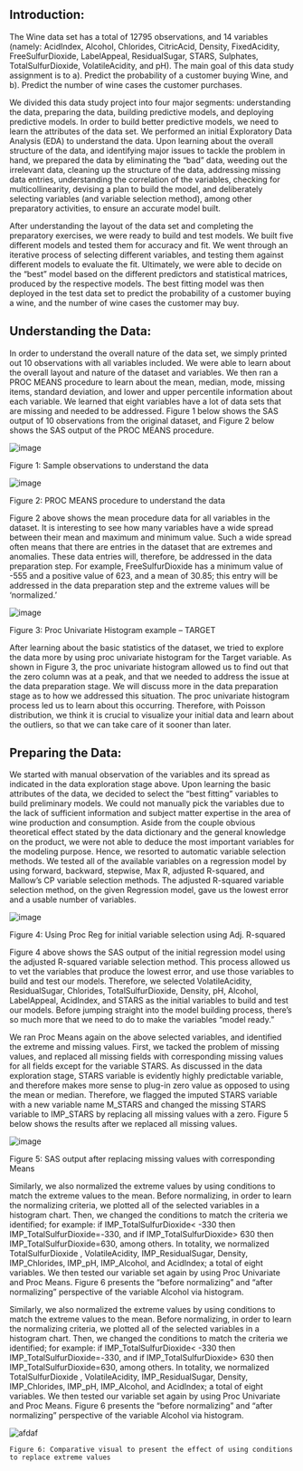 ## Introduction:

The Wine data set has a total of 12795 observations, and 14 variables (namely: AcidIndex, Alcohol, Chlorides, CitricAcid, Density, FixedAcidity, FreeSulfurDioxide, LabelAppeal, ResidualSugar, STARS, Sulphates, TotalSulfurDioxide, VolatileAcidity, and pH). The main goal of this data study assignment is to a). Predict the probability of a customer buying Wine, and b). Predict the number of wine cases the customer purchases.

We divided this data study project into four major segments: understanding the data, preparing the data, building predictive models, and deploying predictive models. In order to build better predictive models, we need to learn the attributes of the data set. We performed an initial Exploratory Data Analysis (EDA) to understand the data. Upon learning about the overall structure of the data, and identifying major issues to tackle the problem in hand, we prepared the data by eliminating the “bad” data, weeding out the irrelevant data, cleaning up the structure of the data, addressing missing data entries, understanding the correlation of the variables, checking for multicollinearity, devising a plan to build the model, and deliberately selecting variables (and variable selection method), among other preparatory activities, to ensure an accurate model built.

After understanding the layout of the data set and completing the preparatory exercises, we were ready to build and test models. We built five different models and tested them for accuracy and fit. We went through an iterative process of selecting different variables, and testing them against different models to evaluate the fit. Ultimately, we were able to decide on the “best” model based on the different predictors and statistical matrices, produced by the respective models. The best fitting model was then deployed in the test data set to predict the probability of a customer buying a wine, and the number of wine cases the customer may buy.



## Understanding the Data:

In order to understand the overall nature of the data set, we simply printed out 10 observations with all variables included. We were able to learn about the overall layout and nature of the dataset and variables. We then ran a PROC MEANS procedure to learn about the mean, median, mode, missing items, standard deviation, and lower and upper percentile information about each variable. We learned that eight variables have a lot of data sets that are missing and needed to be addressed. Figure 1 below shows the SAS output of 10 observations from the original dataset, and Figure 2 below shows the SAS output of the PROC MEANS procedure.

![image](https://cloud.githubusercontent.com/assets/26909910/25592872/63bbc738-2e88-11e7-94c0-7df1ba9a7254.png)

   Figure 1: Sample observations to understand the data	
   
![image](https://cloud.githubusercontent.com/assets/26909910/25592876/66a1d276-2e88-11e7-820c-dec575d7a408.png)

   Figure 2: PROC MEANS procedure to understand the data	
   
Figure 2 above shows the mean procedure data for all variables in the dataset. It is interesting to see how many variables have a wide spread between their mean and maximum and minimum value. Such a wide spread often means that there are entries in the dataset that are extremes and anomalies. These data entries will, therefore, be addressed in the data preparation step. For example, FreeSulfurDioxide has a minimum value of -555 and a positive value of 623, and a mean of 30.85; this entry will be addressed in the data preparation step and the extreme values will be ‘normalized.’

![image](https://cloud.githubusercontent.com/assets/26909910/25592918/9e299ff8-2e88-11e7-8f99-6b5a0b75c39a.png)

  Figure 3: Proc Univariate Histogram example – TARGET


After learning about the basic statistics of the dataset, we tried to explore the data more by using proc univariate histogram for the Target variable. As shown in Figure 3, the proc univariate histogram allowed us to find out that the zero column was at a peak, and that we needed to address the issue at the data preparation stage. We will discuss more in the data preparation stage as to how we addressed this situation. The proc univariate histogram process led us to learn about this occurring. Therefore, with Poisson distribution, we think it is crucial to visualize your initial data and learn about the outliers, so that we can take care of it sooner than later.

## Preparing the Data:

We started with manual observation of the variables and its spread as indicated in the data exploration stage above. Upon learning the basic attributes of the data, we decided to select the “best fitting” variables to build preliminary models. We could not manually pick the variables due to the lack of sufficient information and subject matter expertise in the area of wine production and consumption. Aside from the couple obvious theoretical effect stated by the data dictionary and the general knowledge on the product, we were not able to deduce the most important variables for the modeling purpose. Hence, we resorted to automatic variable selection methods. We tested all of the available variables on a regression model by using forward, backward, stepwise, Max R, adjusted R-squared, and Mallow’s CP variable selection methods. The adjusted R-squared variable selection method, on the given Regression model, gave us the lowest error and a usable number of variables.

![image](https://cloud.githubusercontent.com/assets/26909910/25592968/d71ec950-2e88-11e7-9b85-ac1d1a006fe7.png)

   Figure 4: Using Proc Reg for initial variable selection using Adj. R-squared	
   
Figure 4 above shows the SAS output of the initial regression model using the adjusted R-squared variable selection method. This process allowed us to vet the variables that produce the lowest error, and use those variables to build and test our models. Therefore, we selected VolatileAcidity, ResidualSugar, Chlorides, TotalSulfurDioxide, Density, pH, Alcohol, LabelAppeal, AcidIndex, and STARS as the initial variables to build and test our models. Before jumping straight into the model building process, there’s so much more that we need to do to make the variables “model ready.”

We ran Proc Means again on the above selected variables, and identified the extreme and missing values. First, we tacked the problem of missing values, and replaced all missing fields with corresponding missing values for all fields except for the variable STARS. As discussed in the data exploration stage, STARS variable is evidently highly predictable variable, and therefore makes more sense to plug-in zero value as opposed to using the mean or median. Therefore, we flagged the imputed STARS variable with a new variable name M_STARS and changed the missing STARS variable to IMP_STARS by replacing all missing values with a zero. Figure 5 below shows the results after we replaced all missing values.

![image](https://cloud.githubusercontent.com/assets/26909910/25592982/e509c07e-2e88-11e7-917a-389b66c063b1.png)

  Figure 5: SAS output after replacing missing values with corresponding Means
  
Similarly, we also normalized the extreme values by using conditions to match the extreme values to the mean. Before normalizing, in order to learn the normalizing criteria, we plotted all of the selected variables in a histogram chart. Then, we changed the conditions to match the criteria we identified; for example: if IMP_TotalSulfurDioxide< -330 then IMP_TotalSulfurDioxide=-330, and if IMP_TotalSulfurDioxide> 630 then IMP_TotalSulfurDioxide=630, among others. In totality, we normalized TotalSulfurDioxide , VolatileAcidity, IMP_ResidualSugar, Density, IMP_Chlorides, IMP_pH, IMP_Alcohol, and AcidIndex; a total of eight variables. We then tested our variable set again by using Proc Univariate and Proc Means. Figure 6 presents the “before normalizing” and “after normalizing” perspective of the variable Alcohol via histogram.

Similarly, we also normalized the extreme values by using conditions to match the extreme values to the mean. Before normalizing, in order to learn the normalizing criteria, we plotted all of the selected variables in a histogram chart. Then, we changed the conditions to match the criteria we identified; for example: if IMP_TotalSulfurDioxide< -330 then IMP_TotalSulfurDioxide=-330, and if IMP_TotalSulfurDioxide> 630 then IMP_TotalSulfurDioxide=630, among others. In totality, we normalized TotalSulfurDioxide , VolatileAcidity, IMP_ResidualSugar, Density, IMP_Chlorides, IMP_pH, IMP_Alcohol, and AcidIndex; a total of eight variables. We then tested our variable set again by using Proc Univariate and Proc Means. Figure 6 presents the “before normalizing” and “after normalizing” perspective of the variable Alcohol via histogram.


![afdaf](https://cloud.githubusercontent.com/assets/26909910/25593105/450b5cda-2e89-11e7-8fd9-9cd8ce460e2d.PNG)

    Figure 6: Comparative visual to present the effect of using conditions to replace extreme values

